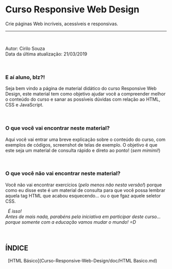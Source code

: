 # Curso Responsive Web Design
Crie páginas Web incríveis, acessíveis e responsivas.
  
  
--------------------------
  
  
&nbsp;
  

Autor: Cirilo Souza  
Data da última atualização: 21/03/2019
  
  
&nbsp;

### E aí aluno, blz?!

Seja bem vindo a página de material didático do curso Responsive Web Design, este material tem como objetivo ajudar você a compreender melhor o conteúdo do curso e sanar as possíveis dúvidas com relação ao HTML, CSS e JavaScript.
  
  
&nbsp;
### O que você vai encontrar neste material?
Aqui você vai entrar uma breve explicação sobre o conteúdo do curso, com exemplos de códigos, screenshot de telas de exemplo. O objetivo é que este seja um material de consulta rápido e direto ao ponto! (*sem mimimi!*)
  
&nbsp;
### O que você não vai encontrar neste material?
Você não vai encontrar exercícios (*pelo menos não nesta versão!*) porque como eu disse este é um material de consulta para que você possa lembrar aquela tag HTML que acabou esquecendo... ou o que fgaz aquele seletor CSS.
  
  
&nbsp;
*É isso!*  
*Antes de mais nada, parabéns pela iniciativa em participar deste curso... porque somente com a educação vamos mudar o mundo! =D*
  
  
&nbsp;
## ÍNDICE
  
  
&nbsp;
[HTML Básico](Curso-Responsive-Web-Design/doc/HTML Basico.md)
 


